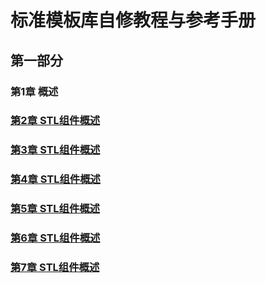 # 标准模板库自修教程与参考手册
## 第一部分
### 第1章 概述
### [第2章 STL组件概述](https://github.com/cjdao/stl_example/blob/master/ex02/README.md)
### [第3章 STL组件概述]()
### [第4章 STL组件概述]()
### [第5章 STL组件概述]()
### [第6章 STL组件概述]()
### [第7章 STL组件概述]()

